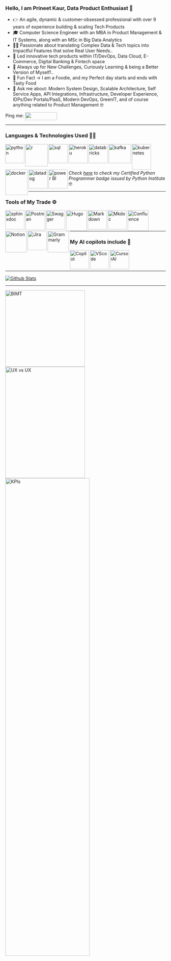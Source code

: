 ### Hello, I am Prineet Kaur, Data Product Enthusiast 👋

- 👉  An agile, dynamic & customer-obsessed professional with over 9 years of experience building & scaling Tech Products
- 🎓  Computer Science Engineer with an MBA in Product Management & IT Systems, along with an MSc in Big Data Analytics
- 👩‍💻  Passionate about translating Complex Data & Tech topics into Impactful Features that solve Real User Needs..
- 👔  Led innovative tech products within IT/DevOps, Data Cloud, E-Commerce, Digital Banking & Fintech space
- 💪  Always up for New Challenges, Curiously Learning & being a Better Version of Myself!..
- 📣  Fun Fact -> I am a Foodie, and my Perfect day starts and ends with Tasty Food 
- 💬  Ask me about: Modern System Design, Scalable Architecture, Self Service Apps, API Integrations, Infrastructure, Developer Experience, IDPs/Dev Portals/PaaS, Modern DevOps, GreenIT, and of course anything related to Product Management 🤓

Ping me:
  [<img align = "center" height="25" width="100" src ="https://img.shields.io/badge/linkedin-%230077B5.svg?&style=for-the-badge&logo=linkedin&logoColor=white" />][linkedin]

[linkedin]: https://www.linkedin.com/in/prineetkaur/

------
### Languages & Technologies Used 👩‍💻

<img align="left" alt="python" width="60px" src="https://i.postimg.cc/bN9n26c6/logo-python.png" />
<img align="left" alt="r" width="70px" src="https://i.postimg.cc/SRNh1NRY/R-logo-svg.png" />
<img align="left" alt="sql" width="60px" src="https://i.postimg.cc/MG9zgR7W/SQL.jpg" />
<img align="left" alt="heroku" width="60px" src="https://i.postimg.cc/8CrHJYGt/heroku.png" />
<img align="left" alt="databricks" height="60" width="60" src="https://i.postimg.cc/pXXHtfQs/databricks.png" />
<img align="left" alt="kafka" height="60" width="70" src="https://i.postimg.cc/WtLBJZFH/kafka.png" />
<img align="left" alt="kubernetes" height="80" width="60px" src="https://i.postimg.cc/13k4v7xg/kubernetes.png" />
<img align="left" alt="docker" height="80" width="70px" src="https://i.postimg.cc/sfWcDqmX/docker.png" />
<img align="left" alt="datadog" width="60px" src="https://i.postimg.cc/XqFSsL98/DD.png" />
<img align="left" alt="power BI" height="60" width="60" src="https://i.postimg.cc/zGYdq2w0/1200px-Power-bi-logo-black-svg.png" />

<br />
<br />
<br />
<br />

*Check [here](https://www.credly.com/badges/0d66c1a3-bbd7-44cc-aa58-a9d5df7e4e35/linked_in) to check my Certified Python Programmer badge issued by Python Institute* 🤓

------

### Tools of My Trade ⚙️

<img align="left" alt="sphinxdoc" width="60px" src="https://i.ibb.co/TxCRR3H3/sphinxdoc-ca1beff5.png" />
<img align="left" alt="Postman" width="62px" src="https://i.ibb.co/bj653XLm/postman-icon.webp" />
<img align="left" alt="Swagger" width="60px" src="https://i.ibb.co/tTJKXF3Z/https-twitter-com-Swagger-Api-profile-image.jpg" />
<img align="left" alt="Hugo" width="65px" src="https://i.ibb.co/mCCykZ7t/Hugo.png" />
<img align="left" alt="Markdown" width="60px" src="https://i.ibb.co/WNpNqKBz/mark.png" />
<img align="left" alt="Mkdoc" width="60px" src="https://i.ibb.co/6JbDTscm/Screenshot-2025-09-29-at-21-34-06.png" />
<img align="left" alt="Confluence" width="65px" src="https://i.ibb.co/JwWT54BZ/confluence.png" />
<img align="left" alt="Notion" width="67px" src="https://i.ibb.co/gb3nCD4V/Notion.webp" />
<img align="left" alt="Jira" width="60px" src="https://i.ibb.co/6dndvsp/jira.webp" />
<img align="left" alt="Grammarly" width="67px" src="https://i.ibb.co/pj92nTnW/grammarly-logo.webp" />

<br />
<br />
<br />

------

### My AI copilots include 🚀

<img align="left" alt="Copilot" width="60px" src="https://i.ibb.co/yn5bfL3F/Screenshot-2025-09-30-at-19-18-42.png" />
<img align="left" alt="VScode" width="60px" src="https://i.ibb.co/LXCnjtF6/VS.png" />
<img align="left" alt="CursorAI" width="60px" src="https://i.ibb.co/1fQyDbQQ/Screenshot-2025-09-30-at-19-10-22.png" />


<br />
<br />
<br />

------

[![Github Stats](https://github-readme-stats.vercel.app/api?username=PrineetKaur&count_private=true&show_icons=true&theme=radical&hide_rank=false)](https://github.com/PrineetKaur/github-readme-stats)

------


<img align="left" alt="BIMT" height="240" width="250px" src="https://i.postimg.cc/0j6Hrk8j/Tech-Joke.jpg" />
<img align="left" alt="UX vs UX" height="350" width="250px" src="https://i.postimg.cc/P57szmss/UX.jpg" />
<img align="left" alt="KPIs" height="1500" width="265px" src="https://i.ibb.co/mrT3z8w2/Screenshot-2025-09-26-at-17-34-06.png" />

<br />
<br />
<br />
<br />


